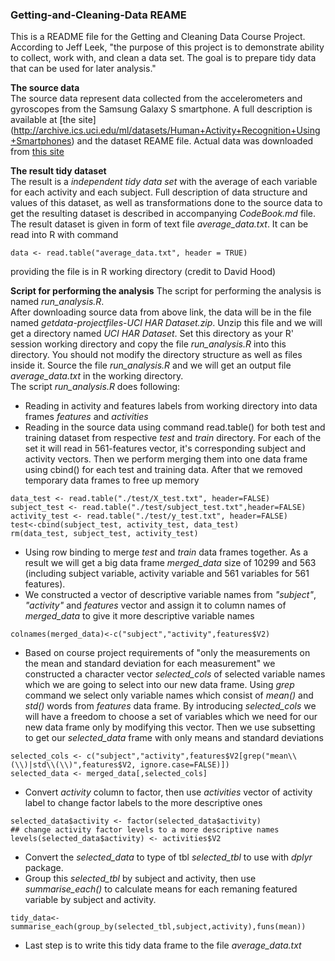 ### Getting-and-Cleaning-Data REAME
This is a README file for the Getting and Cleaning Data Course Project.   
According to Jeff Leek, "the purpose of this project is to demonstrate ability to collect, work with, and clean a data set. The goal is to prepare tidy data that can be used for later analysis."   
   
**The source data**   
The source data represent data collected from the accelerometers and gyroscopes from the Samsung Galaxy S smartphone. A full description is available at [the site] (http://archive.ics.uci.edu/ml/datasets/Human+Activity+Recognition+Using+Smartphones) and the dataset REAME file. Actual data was downloaded from [this site](https://d396qusza40orc.cloudfront.net/getdata%2Fprojectfiles%2FUCI%20HAR%20Dataset.zip)   
   
**The result tidy dataset**   
The result is a *independent tidy data set* with the average of each variable for each activity and each subject. Full description of data structure and values of this dataset, as well as transformations done to the source data to get the resulting dataset is described in accompanying *CodeBook.md* file.   
The result dataset is given in form of text file *average_data.txt*. It can be read into R with command   
```
data <- read.table("average_data.txt", header = TRUE)
```
providing the file is in R working directory (credit to David Hood)   
   
**Script for performing the analysis**
The script for performing the analysis is named *run_analysis.R*.    
After downloading source data from above link, the data will be in the file named *getdata-projectfiles-UCI HAR Dataset.zip*. Unzip this file and we will get a directory named *UCI HAR Dataset*. Set this directory as your R' session working directory and copy the file *run_analysis.R* into this directory. You should not modify the directory structure as well as files inside it. Source the file *run_analysis.R* and we will get an output file *average_data.txt* in the working directory.   
The script *run_analysis.R* does following:       
* Reading in activity and features labels from working directory into data frames *features* and *activities*
* Reading in the source data using command read.table() for both test and training dataset from respective *test* and *train* directory. For each of the set it will read in 561-features vector, it's corresponding subject and activity vectors. Then we perform merging them into one data frame using cbind() for each test and training data. After that we removed temporary data frames to free up memory      
```
data_test <- read.table("./test/X_test.txt", header=FALSE)
subject_test <- read.table("./test/subject_test.txt",header=FALSE)
activity_test <- read.table("./test/y_test.txt", header=FALSE)
test<-cbind(subject_test, activity_test, data_test)
rm(data_test, subject_test, activity_test)
```
* Using row binding to merge *test* and *train* data frames together. As a result we will get a big data frame *merged_data* size of 10299 and 563 (including subject variable, activity variable and 561 variables for 561 features).   
* We constructed a vector of descriptive variable names from *"subject"*, *"activity"* and *features* vector and assign it to column names of *merged_data* to give it more descriptive variable names   
```
colnames(merged_data)<-c("subject","activity",features$V2)
```
* Based on course project requirements of "only the measurements on the mean and standard deviation for each measurement" we constructed a character vector *selected_cols* of selected variable names which we are going to select into our new data frame. Using *grep* command we select only variable names which consist of *mean()* and *std()* words from *features* data frame. By introducing *selected_cols* we will have a freedom to choose a set of variables which we need for our new data frame only by modifying this vector. Then we use subsetting to get our *selected_data* frame with only means and standard deviations   
```
selected_cols <- c("subject","activity",features$V2[grep("mean\\(\\)|std\\(\\)",features$V2, ignore.case=FALSE)])
selected_data <- merged_data[,selected_cols]
```
* Convert *activity* column to factor, then use *activities* vector of activity label to change factor labels to the more descriptive ones   
```
selected_data$activity <- factor(selected_data$activity)
## change activity factor levels to a more descriptive names 
levels(selected_data$activity) <- activities$V2
```
* Convert the *selected_data* to type of tbl *selected_tbl* to use with *dplyr* package. 
* Group this *selected_tbl* by subject and activity, then use *summarise_each()* to calculate means for each remaning featured variable by subject and activity.   
```
tidy_data<-summarise_each(group_by(selected_tbl,subject,activity),funs(mean))
```
* Last step is to write this tidy data frame to the file *average_data.txt*
